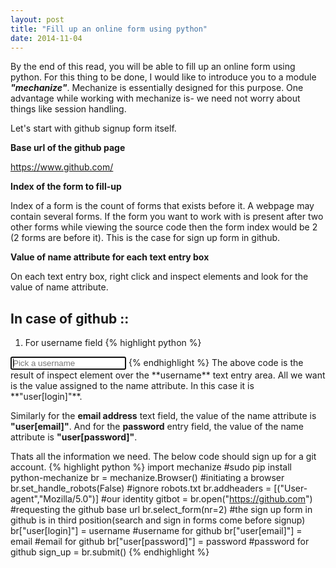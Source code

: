 ```yaml
---
layout: post
title: "Fill up an online form using python"
date: 2014-11-04
---
```


By the end of this read, you will be able to fill up an online form using python. For this thing to be done, I would like to introduce you to a module ***"mechanize"***.
Mechanize is essentially designed for this purpose. One advantage while working with mechanize is- we need not worry about things like session handling. 

Let's start with github signup form itself.

**Base url of the github page**

https://www.github.com/

**Index of the form to fill-up**

Index of a form is the count of forms that exists before it. A webpage may contain several forms. If the form you want to work with is present after two other forms while viewing the source code then the form index would be 2 (2 forms are before it). This is the case for sign up form in github.

**Value of name attribute for each text entry box**

On each text entry box, right click and inspect elements and look for the value of name attribute.

In case of github ::
--------------------
1. For username field
{% highlight python %}
<input type="text" name="user[login]" class="textfield" placeholder="Pick a username" data-autocheck-url="/signup_check/username" autofocus="">
{% endhighlight %}
The above code is the result of inspect element over the **username** text entry area. All we want is the value assigned to the name attribute. In this case it is **"user[login]"**.

Similarly for the **email address** text field, the value of the name attribute is **"user[email]"**.
And for the **password** entry field, the value of the name attribute is **"user[password]"**.

Thats all the information we need. The below code should sign up for a git account. 
{% highlight python %}
import mechanize  #sudo pip install python-mechanize
br = mechanize.Browser()  #initiating a browser
br.set_handle_robots(False)  #ignore robots.txt
br.addheaders = [("User-agent","Mozilla/5.0")]  #our identity 
gitbot = br.open("https://github.com")  #requesting the github base url
br.select_form(nr=2)  #the sign up form in github is in third position(search and sign in forms come before signup)
br["user[login]"] = username  #username for github
br["user[email]"] = email  #email for github
br["user[password]"] = password  #password for github
sign_up = br.submit()
{% endhighlight %}
